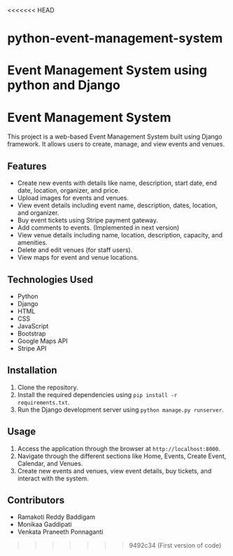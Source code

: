 <<<<<<< HEAD
# python-event-management-system
Event Management System using python and Django 
=======
# Event Management System

This project is a web-based Event Management System built using Django framework. It allows users to create, manage, and view events and venues.

## Features
- Create new events with details like name, description, start date, end date, location, organizer, and price.
- Upload images for events and venues.
- View event details including event name, description, dates, location, and organizer.
- Buy event tickets using Stripe payment gateway.
- Add comments to events. (Implemented in next version)
- View venue details including name, location, description, capacity, and amenities.
- Delete and edit venues (for staff users).
- View maps for event and venue locations.

## Technologies Used
- Python
- Django
- HTML
- CSS
- JavaScript
- Bootstrap
- Google Maps API
- Stripe API

## Installation
1. Clone the repository.
2. Install the required dependencies using `pip install -r requirements.txt`.
3. Run the Django development server using `python manage.py runserver`.

## Usage
1. Access the application through the browser at `http://localhost:8000`.
2. Navigate through the different sections like Home, Events, Create Event, Calendar, and Venues.
3. Create new events and venues, view event details, buy tickets, and interact with the system.

## Contributors
- Ramakoti Reddy Baddigam
- Monikaa Gaddipati
- Venkata Praneeth Ponnaganti
>>>>>>> 9492c34 (First version of code)
